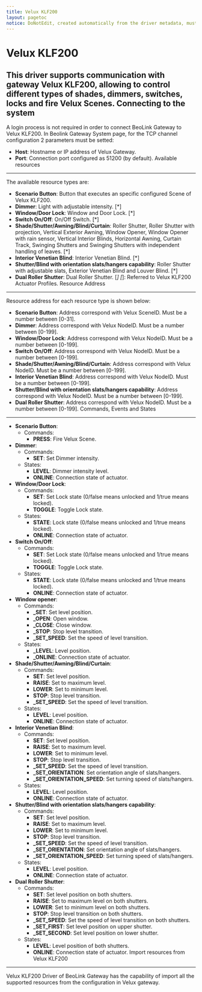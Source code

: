 ```yaml
---
title: Velux KLF200
layout: pagetoc
notice: DoNotEdit, created automatically from the driver metadata, must be updated on the driver itself
---
```

Velux KLF200
=====================================
This driver supports communication with gateway Velux KLF200, allowing to control different types of shades, dimmers, switches, locks and fire Velux Scenes.
Connecting to the system
--------------------------------
A login process is not required in order to connect BeoLink Gateway to Velux KLF200.
In Beolink Gateway System page, for the TCP channel configuration 2 parameters must be setted:
* **Host**: Hostname or IP address of Velux Gateway.
* **Port**: Connection port configured as 51200 (by default).
Available resources
--------------------------------
The available resource types are:
* **Scenario Button**: Button that executes an specific configured Scene of Velux KLF200.
* **Dimmer**: Light with adjustable intensity. [*]
* **Window/Door Lock**: Window and Door Lock. [*]
* **Switch On/Off**: On/Off Switch. [*]
* **Shade/Shutter/Awning/Blind/Curtain**: Roller Shutter, Roller Shutter with projection, Vertical Exterior Awning, Window Opener, Window Opener with rain sensor, Vertical Interior Blinds, Horizontal Awning, Curtain Track, Swinging Shutters and Swinging Shutters with independent handling of leaves. [*]
* **Interior Venetian Blind**: Interior Venetian Blind. [*]
* **Shutter/Blind with orientation slats/hangers capability**: Roller Shutter with adjustable slats, Exterior Venetian Blind and Louver Blind. [*]
* **Dual Roller Shutter**: Dual Roller Shutter. [*]
[*]: Referred to Velux KLF200 Actuator Profiles.
Resource Address
-------------------
Resource address for each resource type is shown below: 
* **Scenario Button**: Address correspond with Velux SceneID. Must be a number between [0-31]. 
* **Dimmer**: Address correspond with Velux NodeID. Must be a number between [0-199].
* **Window/Door Lock**: Address correspond with Velux NodeID. Must be a number between [0-199].
* **Switch On/Off**: Address correspond with Velux NodeID. Must be a number between [0-199].
* **Shade/Shutter/Awning/Blind/Curtain**: Address correspond with Velux NodeID. Must be a number between [0-199].
* **Interior Venetian Blind**: Address correspond with Velux NodeID. Must be a number between [0-199].
* **Shutter/Blind with orientation slats/hangers capability**: Address correspond with Velux NodeID. Must be a number between [0-199].
* **Dual Roller Shutter**: Address correspond with Velux NodeID. Must be a number between [0-199].
Commands, Events and States
-------------------------------
* **Scenario Button**: 
    + Commands:
        - **PRESS**: Fire Velux Scene. 
* **Dimmer**: 
    + Commands:
        - **SET**: Set Dimmer intensity.
    + States:
        - **LEVEL**: Dimmer intensity level.
        - **ONLINE**: Connection state of actuator.
* **Window/Door Lock**: 
    + Commands:
        - **SET**: Set Lock state (0/false means unlocked and 1/true means locked).
        - **TOGGLE**: Toggle Lock state.
    + States:
        - **STATE**: Lock state (0/false means unlocked and 1/true means locked).
        - **ONLINE**: Connection state of actuator.
* **Switch On/Off**:     
    + Commands:
        - **SET**: Set Lock state (0/false means unlocked and 1/true means locked).
        - **TOGGLE**: Toggle Lock state.
    + States:
        - **STATE**: Lock state (0/false means unlocked and 1/true means locked).
        - **ONLINE**: Connection state of actuator.
* **Window opener**: 
    + Commands:
        - **_SET**: Set level position.
        - **_OPEN**: Open window.
        - **_CLOSE**: Close window.
        - **_STOP**: Stop level transition.
        - **\_SET\_SPEED**: Set the speed of level transition.
    + States:
        - **_LEVEL**: Level position.
        - **_ONLINE**: Connection state of actuator.
* **Shade/Shutter/Awning/Blind/Curtain**: 
    + Commands:
        - **SET**: Set level position.
        - **RAISE**: Set to maximum level.
        - **LOWER**: Set to minimum level.
        - **STOP**: Stop level transition.
        - **\_SET\_SPEED**: Set the speed of level transition.
    + States:
        - **LEVEL**: Level position.
        - **ONLINE**: Connection state of actuator.
* **Interior Venetian Blind**:     
    + Commands:
        - **SET**: Set level position.
        - **RAISE**: Set to maximum level.
        - **LOWER**: Set to minimum level.
        - **STOP**: Stop level transition.
        - **\_SET\_SPEED**: Set the speed of level transition.
        - **\_SET\_ORIENTATION**: Set orientation angle of slats/hangers.
        - **\_SET\_ORIENTATION\_SPEED**: Set turning speed of slats/hangers.
    + States:
        - **LEVEL**: Level position.
        - **ONLINE**: Connection state of actuator.
* **Shutter/Blind with orientation slats/hangers capability**: 
    + Commands:
        - **SET**: Set level position.
        - **RAISE**: Set to maximum level.
        - **LOWER**: Set to minimum level.
        - **STOP**: Stop level transition.
        - **\_SET\_SPEED**: Set the speed of level transition.
        - **\_SET\_ORIENTATION**: Set orientation angle of slats/hangers.
        - **\_SET\_ORIENTATION\_SPEED**: Set turning speed of slats/hangers.
    + States:
        - **LEVEL**: Level position.
        - **ONLINE**: Connection state of actuator.
* **Dual Roller Shutter**: 
    + Commands:
        - **SET**: Set level position on both shutters.
        - **RAISE**: Set to maximum level on both shutters.
        - **LOWER**: Set to minimum level on both shutters.
        - **STOP**: Stop level transition on both shutters.
        - **\_SET\_SPEED**: Set the speed of level transition on both shutters.
        - **\_SET\_FIRST**: Set level position on upper shutter.
        - **\_SET\_SECOND**: Set level position on lower shutter.
    + States:
        - **LEVEL**: Level position of both shutters.
        - **ONLINE**: Connection state of actuator.
Import resources from Velux KLF200
-------------------------------------------------------------------------
Velux KLF200 Driver of BeoLink Gateway has the capability of import all the supported resources from the configuration in Velux gateway. 
